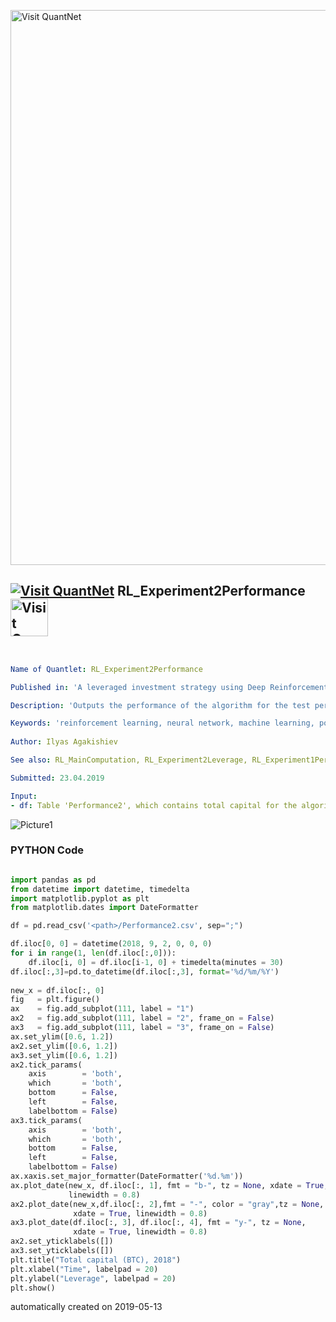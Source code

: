 [<img src="https://github.com/QuantLet/Styleguide-and-FAQ/blob/master/pictures/banner.png" width="888" alt="Visit QuantNet">](http://quantlet.de/)

## [<img src="https://github.com/QuantLet/Styleguide-and-FAQ/blob/master/pictures/qloqo.png" alt="Visit QuantNet">](http://quantlet.de/) **RL_Experiment2Performance** [<img src="https://github.com/QuantLet/Styleguide-and-FAQ/blob/master/pictures/QN2.png" width="60" alt="Visit QuantNet 2.0">](http://quantlet.de/)

```yaml


Name of Quantlet: RL_Experiment2Performance

Published in: 'A leveraged investment strategy using Deep Reinforcement Learning'

Description: 'Outputs the performance of the algorithm for the test period as a plot. Additionally plots performance of (modified) CRIX and the algorithm without leverage.'

Keywords: 'reinforcement learning, neural network, machine learning, portfolio management, cryptocurrency'
 
Author: Ilyas Agakishiev

See also: RL_MainComputation, RL_Experiment2Leverage, RL_Experiment1Performance

Submitted: 23.04.2019

Input: 
- df: Table 'Performance2', which contains total capital for the algorithm, the no-leverage values and CRIX from Experiment 2 in the test period.
```

![Picture1](RL_Experiment2Performance.png)

### PYTHON Code
```python

import pandas as pd
from datetime import datetime, timedelta
import matplotlib.pyplot as plt
from matplotlib.dates import DateFormatter

df = pd.read_csv('<path>/Performance2.csv', sep=";")

df.iloc[0, 0] = datetime(2018, 9, 2, 0, 0, 0)
for i in range(1, len(df.iloc[:,0])):
    df.iloc[i, 0] = df.iloc[i-1, 0] + timedelta(minutes = 30)
df.iloc[:,3]=pd.to_datetime(df.iloc[:,3], format='%d/%m/%Y')
    
new_x = df.iloc[:, 0]
fig   = plt.figure()
ax    = fig.add_subplot(111, label = "1")
ax2   = fig.add_subplot(111, label = "2", frame_on = False)
ax3   = fig.add_subplot(111, label = "3", frame_on = False)
ax.set_ylim([0.6, 1.2])
ax2.set_ylim([0.6, 1.2])
ax3.set_ylim([0.6, 1.2])
ax2.tick_params(
    axis        = 'both',        
    which       = 'both',      
    bottom      = False,       
    left        = False,       
    labelbottom = False)  
ax3.tick_params(
    axis        = 'both',        
    which       = 'both',       
    bottom      = False,       
    left        = False,         
    labelbottom = False)  
ax.xaxis.set_major_formatter(DateFormatter('%d.%m'))
ax.plot_date(new_x, df.iloc[:, 1], fmt = "b-", tz = None, xdate = True, 
             linewidth = 0.8)
ax2.plot_date(new_x,df.iloc[:, 2],fmt = "-", color = "gray",tz = None, 
              xdate = True, linewidth = 0.8)
ax3.plot_date(df.iloc[:, 3], df.iloc[:, 4], fmt = "y-", tz = None, 
              xdate = True, linewidth = 0.8)
ax2.set_yticklabels([])
ax3.set_yticklabels([])
plt.title("Total capital (BTC), 2018")
plt.xlabel("Time", labelpad = 20)
plt.ylabel("Leverage", labelpad = 20)
plt.show()

```

automatically created on 2019-05-13